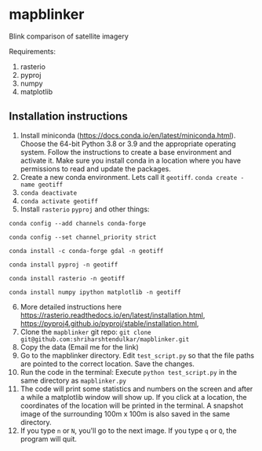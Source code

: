# mapblinker
Blink comparison of satellite imagery

Requirements:
1) rasterio
2) pyproj
3) numpy
4) matplotlib

## Installation instructions
1. Install miniconda (https://docs.conda.io/en/latest/miniconda.html). Choose the 64-bit Python 3.8 or 3.9 and the appropriate operating system. Follow the instructions to create a base environment and activate it. Make sure you install conda in a location where you have permissions to read and update the packages.
2. Create a new conda environment. Lets call it `geotiff`. `conda create -name geotiff`
3. `conda deactivate`
4. `conda activate geotiff`
5. Install `rasterio` `pyproj` and other things: 

`conda config --add channels conda-forge`

`conda config --set channel_priority strict`

`conda install -c conda-forge gdal -n geotiff` 

`conda install pyproj -n geotiff`

`conda install rasterio -n geotiff`

`conda install numpy ipython matplotlib -n geotiff`

6. More detailed instructions here https://rasterio.readthedocs.io/en/latest/installation.html, https://pyproj4.github.io/pyproj/stable/installation.html,  
7. Clone the `mapblinker` git repo: `git clone git@github.com:shriharshtendulkar/mapblinker.git`
8. Copy the data (Email me for the link)
9. Go to the mapblinker directory. Edit `test_script.py` so that the file paths are pointed to the correct location. Save the changes.
10. Run the code in the terminal: Execute `python test_script.py` in the same directory as `mapblinker.py`
11. The code will print some statistics and numbers on the screen and after a while a matplotlib window will show up. If you click at a location, the coordinates of the location will be printed in the terminal. A snapshot image of the surrounding 100m x 100m is also saved in the same directory. 
12. If you type `n` or `N`, you'll go to the next image. If you type `q` or `Q`, the program will quit.
